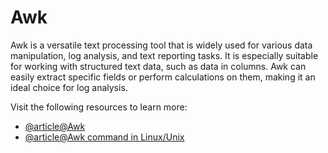 # Awk

Awk is a versatile text processing tool that is widely used for various data manipulation, log analysis, and text reporting tasks. It is especially suitable for working with structured text data, such as data in columns. Awk can easily extract specific fields or perform calculations on them, making it an ideal choice for log analysis.

Visit the following resources to learn more:

- [@article@Awk](https://www.grymoire.com/Unix/Awk.html)
- [@article@Awk command in Linux/Unix](https://www.digitalocean.com/community/tutorials/awk-command-linux-unix)